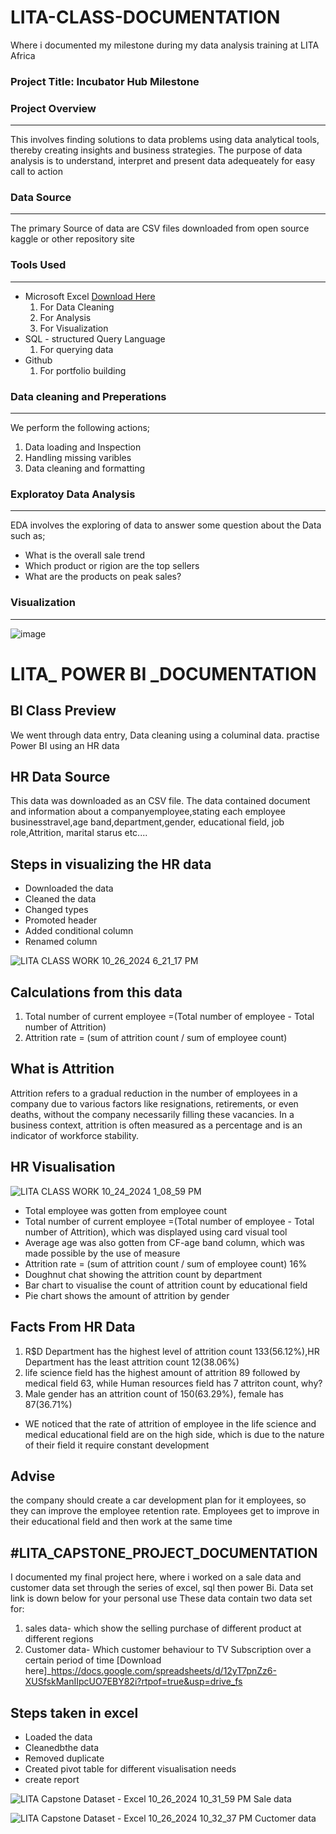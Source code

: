 # LITA-CLASS-DOCUMENTATION
Where i documented my milestone during my data analysis training at LITA Africa

### Project Title: Incubator Hub Milestone

### Project Overview
---
This involves finding solutions to data problems using data analytical tools, thereby creating insights and business strategies. The purpose of data analysis is to understand, interpret and present data adequeately for easy call to action

### Data Source
---
The primary Source of data are CSV files downloaded from open source kaggle  or other repository site

### Tools Used
---
- Microsoft Excel [Download Here](https://www.microsoft.com)
  1. For Data Cleaning
  2. For Analysis
  3. For Visualization
- SQL - structured Query Language
  1. For querying data
- Github
  1. For portfolio building

### Data cleaning and Preperations
---
We perform the following actions;
1. Data loading and Inspection
2. Handling missing varibles
3. Data cleaning and formatting

### Exploratoy Data Analysis
---
EDA involves the exploring of data to answer some question about the Data such as;
- What is the overall sale trend
-  Which product or rigion are the top sellers
- What are the products on peak sales?

### Visualization
---
![image](https://github.com/user-attachments/assets/71c485af-2b82-4bef-a9f7-451a566471c6)

# LITA_ POWER BI _DOCUMENTATION

BI Class Preview
---
We went through data entry, Data cleaning using a columinal data. practise Power BI using an HR data

HR Data Source
---
This data was  downloaded as an CSV file. The data contained document and information about a companyemployee,stating each employee businesstravel,age band,department,gender, educational field, job role,Attrition, marital starus etc....

Steps in visualizing the HR data
---
- Downloaded the data
- Cleaned the data
- Changed types
- Promoted header
- Added conditional column
- Renamed column

![LITA CLASS WORK 10_26_2024 6_21_17 PM](https://github.com/user-attachments/assets/2af358a4-659d-47ec-ac8e-743821afda6e)

Calculations from this data
---
1. Total number of current employee =(Total number of employee - Total number of Attrition)
2. Attrition rate = (sum of attrition  count / sum of employee count)

What is Attrition
---
Attrition refers to a gradual reduction in the number of employees in a company due to various factors like resignations, retirements, or even deaths, without the company necessarily filling these vacancies. In a business context, attrition is often measured as a percentage and is an indicator of workforce stability.

HR Visualisation
---
![LITA CLASS WORK 10_24_2024 1_08_59 PM](https://github.com/user-attachments/assets/ae6df4a6-4c85-4165-a349-7d27c0694d5a)

- Total employee was gotten from employee count
- Total number of current employee =(Total number of employee - Total number of Attrition), which was displayed using card visual tool
- Average age was also gotten from CF-age band column, which was made possible by the use of measure
-  Attrition rate = (sum of attrition  count / sum of employee count) 16%
-  Doughnut chat showing the attrition count by department
-  Bar chart to visualise the count of attrition count by educational field
-  Pie chart shows the amount of attrition by gender

Facts From HR Data
---
1. R$D  Department has the highest level of attrition count 133(56.12%),HR Department has the least attrition count 12(38.06%)
2. life science field has the highest amount of attrition 89 followed by medical field 63, while Human resources field has 7 attriton count, why?
3. Male gender has an attrition count of 150(63.29%), female has 87(36.71%)

- WE noticed that the rate of attrition of employee in the life science and medical educational field are on the high side, which is due to the nature of their field it require constant development

Advise
---
the company should create a car   development plan for it employees, so they can improve the employee retention rate. Employees get to improve in their educational field and then work at the same time


#LITA_CAPSTONE_PROJECT_DOCUMENTATION
---
I documented my final project here, where i worked on a sale data and customer data set through the series of excel, sql then power Bi. Data set link is down below for your personal use
These data contain two data set for:
1. sales data- which show the selling purchase of different product at different regions
2. Customer data- Which customer behaviour to TV Subscription over a certain period of time
[Download here]_https://docs.google.com/spreadsheets/d/12yT7pnZz6-XUSfskManIIpcUO7EBY82i?rtpof=true&usp=drive_fs

Steps taken in excel
---
- Loaded the data
- Cleanedbthe data
- Removed duplicate
- Created pivot table for different visualisation needs
- create report

![LITA Capstone Dataset - Excel 10_26_2024 10_31_59 PM](https://github.com/user-attachments/assets/168e4efe-3ecc-4027-8eeb-fca062caf501)
Sale data

![LITA Capstone Dataset - Excel 10_26_2024 10_32_37 PM](https://github.com/user-attachments/assets/c210242c-3a35-45a7-ba1e-95edd64535b9) Cuctomer data



